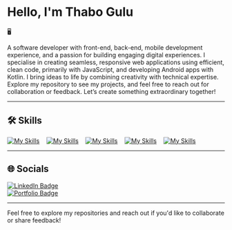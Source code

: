 # Hello, I'm Thabo Gulu

🖥️

A software developer with front-end, back-end, mobile development experience, and a passion for building engaging digital experiences. I specialise in creating seamless, responsive web applications using efficient, clean code, primarily with JavaScript, and developing Android apps with Kotlin. I bring ideas to life by combining creativity with technical expertise. Explore my repository to see my projects, and feel free to reach out for collaboration or feedback. Let’s create something extraordinary together!

---

## 🛠️ Skills

[![My Skills](https://skillicons.dev/icons?i=js,kotlin)](https://skillicons.dev) &nbsp;&nbsp; [![My Skills](https://skillicons.dev/icons?i=react,tailwind)](https://skillicons.dev) &nbsp;&nbsp; [![My Skills](https://skillicons.dev/icons?i=java,python)](https://skillicons.dev) &nbsp;&nbsp; [![My Skills](https://skillicons.dev/icons?i=c,cpp)](https://skillicons.dev) &nbsp;&nbsp; [![My Skills](https://skillicons.dev/icons?i=html,css)](https://skillicons.dev)

---

## 🌐 Socials
<div id="badges">
  <a href="https://www.linkedin.com/in/thabo-gulu/">
    <img src="https://img.shields.io/badge/LinkedIn-blue?style=for-the-badge&logo=linkedin&logoColor=white" alt="LinkedIn Badge"/>
  </a>
</div>

<div id="badges">
  <a href="https://www.thabo-gulu-portfolio.com/">
    <img src="https://img.shields.io/badge/Portfolio-Website-brightgreen?style=for-the-badge&logo=About.me&logoColor=white" alt="Portfolio Badge"/>
  </a>
</div>


---

Feel free to explore my repositories and reach out if you'd like to collaborate or share feedback!
